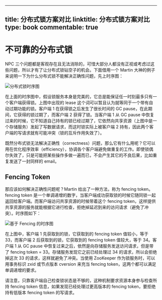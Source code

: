 
---
title: 分布式锁方案对比
linktitle: 分布式锁方案对比
type: book
commentable: true
---

# 不可靠的分布式锁

NPC 三个问题都是客观存在且无法消除的，可惜大部分人都没有正视或考虑过这些问题，所以才有了让分布式锁钻空子的机会。下面借用一个 Martin 大神的例子来说明一下为什么分布式锁不能解决正确性问题，先上时序图：

![分布式锁时序图](https://pic.imgdb.cn/item/606bf61f8322e6675c770b22.jpg)

在上面的时序图中，假设锁服务本身是完美的，它总是能保证任一时刻最多只有一个客户端获得锁。上图中出现的 lease 这个词可以暂且认为就等同于一个带有自动过期功能的锁。客户端 1 在获得锁之后发生了很长时间的 GC pause，在此期间，它获得的锁过期了，而客户端 2 获得了锁。当客户端 1 从 GC pause 中恢复过来的时候，它不知道自己持有的锁已经过期了，它依然向共享资源（上图中是一个存储服务）发起了写数据请求，而这时锁实际上被客户端 2 持有，因此两个客户端的写请求就有可能冲突（锁的互斥作用失效了）。

既然分布式锁无法解决正确性（correctness）问题，那么它有什么用呢？它可以用在优化程序效率（efficiency），协调各个客户端避免做重复的工作。即使锁偶尔失效了，只是可能把某些操作多做一遍而已，不会产生其它的不良后果，比如重复发送了一封同样的 email。

## Fencing Token

那应该如何解决正确性问题呢？Martin 给出了一种方法，称为 fencing token。fencing token 是一个单调递增的数字，当客户端成功获取锁的时候它随同锁一起返回给客户端。而客户端访问共享资源的时候带着这个 fencing token，这样提供共享资源的服务就能根据它进行检查，拒绝掉延迟到来的访问请求（避免了冲突）。时序图如下：

![基于 Fencing 的时序图](https://pic.imgdb.cn/item/606bf7388322e6675c780551.jpg)

在上图中，客户端 1 先获取到的锁，它获取到的 fencing token 值较小，等于 33，而客户端 2 后获取到的锁，它获取到的 fencing token 值较大，等于 34。客户端 1 从 GC pause 中恢复过来之后，依然是向存储服务发送访问请求，但是带了 fencing token = 33。存储服务发现它之前已经处理过 34 的请求，所以会拒绝掉这次 33 的请求，这样就避免了冲突。当使用 ZooKeeper 作为锁服务时，可以用事务标识 zxid 或节点版本 cversion 来充当 fencing token，这两个都可以满足单调递增的要求。

请注意，只靠客户端自己检查锁状态是不够的，这种机制要求资源本身参与检查所持 fencing token 信息，如果发现已经处理过更高版本的 fencing token，要拒绝持有低版本 fencing token 的写请求。
    